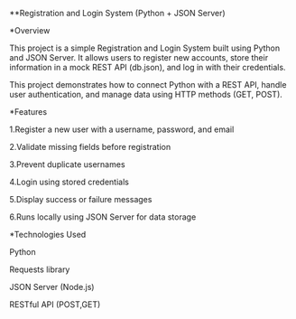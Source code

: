 **Registration and Login System (Python + JSON Server)

*Overview

This project is a simple Registration and Login System built using Python and JSON Server.
It allows users to register new accounts, store their information in a mock REST API (db.json), and log in with their credentials.

This project demonstrates how to connect Python with a REST API, handle user authentication, and manage data using HTTP methods (GET, POST).

*Features

1.Register a new user with a username, password, and email

2.Validate missing fields before registration

3.Prevent duplicate usernames

4.Login using stored credentials

5.Display success or failure messages

6.Runs locally using JSON Server for data storage

*Technologies Used

Python 

Requests library

JSON Server (Node.js)

RESTful API (POST,GET)
